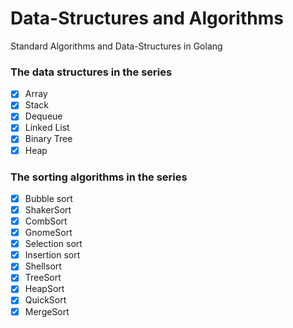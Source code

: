 # Data-Structures and Algorithms
Standard Algorithms and Data-Structures in Golang

### The data structures in the series

- [x] Array
- [x] Stack
- [x] Dequeue
- [x] Linked List
- [x] Binary Tree
- [x] Heap

### The sorting algorithms in the series

- [x] Bubble sort
- [x] ShakerSort
- [x] CombSort
- [x] GnomeSort
- [x] Selection sort
- [x] Insertion sort
- [x] Shellsort
- [x] TreeSort
- [x] HeapSort
- [x] QuickSort
- [x] MergeSort
